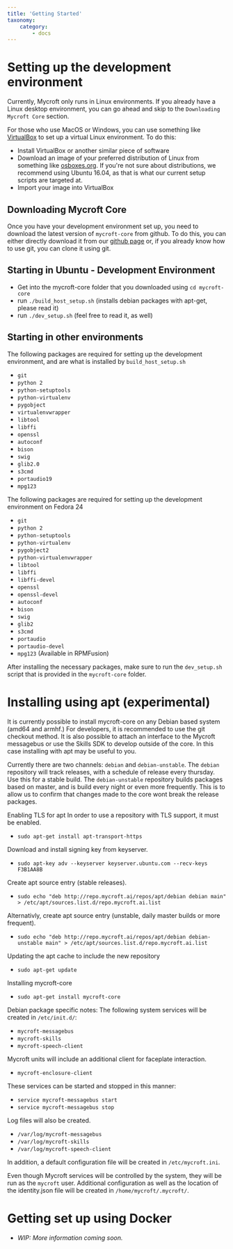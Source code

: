 ```yaml
---
title: 'Getting Started'
taxonomy:
    category:
        - docs
---
```

# Setting up the development environment

Currently, Mycroft only runs in Linux environments. If you already have a Linux desktop environment, you can go ahead and skip to the `Downloading Mycroft Core` section.

For those who use MacOS or Windows, you can use something like [VirtualBox](https://www.virtualbox.org/wiki/Downloads) to set up a virtual Linux environment. To do this:
 - Install VirtualBox or another similar piece of software
 - Download an image of your preferred distribution of Linux from something like [osboxes.org](http://www.osboxes.org/). If you're not sure about distributions, we recommend using Ubuntu 16.04, as that is what our current setup scripts are targeted at.
 - Import your image into VirtualBox

## Downloading Mycroft Core

Once you have your development environment set up, you need to download the latest version of `mycroft-core` from github.
To do this, you can either directly download it from our [github page](https://github.com/MycroftAI/mycroft-core) or, if you already know how to use git, you can clone it using git.

## Starting in Ubuntu - Development Environment
 - Get into the mycroft-core folder that you downloaded using `cd mycroft-core`
 - run `./build_host_setup.sh` (installs debian packages with apt-get, please read it)
 - run `./dev_setup.sh` (feel free to read it, as well)

## Starting in other environments

The following packages are required for setting up the development environment,
 and are what is installed by `build_host_setup.sh`

 - `git`
 - `python 2`
 - `python-setuptools`
 - `python-virtualenv`
 - `pygobject`
 - `virtualenvwrapper`
 - `libtool`
 - `libffi`
 - `openssl`
 - `autoconf`
 - `bison`
 - `swig`
 - `glib2.0`
 - `s3cmd`
 - `portaudio19`
 - `mpg123`

 The following packages are required for setting up the development environment on Fedora 24

 - `git`
 - `python 2`
 - `python-setuptools`
 - `python-virtualenv`
 - `pygobject2`
 - `python-virtualenvwrapper`
 - `libtool`
 - `libffi`
 - `libffi-devel`
 - `openssl`
 - `openssl-devel`
 - `autoconf`
 - `bison`
 - `swig`
 - `glib2`
 - `s3cmd`
 - `portaudio`
 - `portaudio-devel`
 - `mpg123` (Available in RPMFusion)

After installing the necessary packages, make sure to run the `dev_setup.sh` script that is provided in the `mycroft-core` folder.

# Installing using apt (experimental)
It is currently possible to install mycroft-core on any Debian based system (amd64 and armhf.) For developers, it is recommended to use the git checkout method. It is also possible to attach an interface to the Mycroft messagebus or use the Skills SDK to develop outside of the core. In this case installing with apt may be useful to you.

Currently there are two channels: `debian` and `debian-unstable`. The `debian` repository will track releases, with a schedule of release every thursday. Use this for a stable build. The `debian-unstable` repository builds packages based on master, and is build every night or even more frequently. This is to allow us to confirm that changes made to the core wont break the release packages.

 Enabling TLS for apt
 In order to use a repository with TLS support, it must be enabled.
 - `sudo apt-get install apt-transport-https`


Download and install signing key from keyserver.
 - `sudo apt-key adv --keyserver keyserver.ubuntu.com --recv-keys F3B1AA8B`


Create apt source entry (stable releases).
 - `sudo echo "deb http://repo.mycroft.ai/repos/apt/debian debian main" > /etc/apt/sources.list.d/repo.mycroft.ai.list`


Alternativly, create apt source entry (unstable, daily master builds or more frequent).
 - `sudo echo "deb http://repo.mycroft.ai/repos/apt/debian debian-unstable main" > /etc/apt/sources.list.d/repo.mycroft.ai.list`

Updating the apt cache to include the new repository
 - `sudo apt-get update`


Installing mycroft-core
 - `sudo apt-get install mycroft-core`


Debian package specific notes:
The following system services will be created in `/etc/init.d/`:
 - `mycroft-messagebus`
 - `mycroft-skills`
 - `mycroft-speech-client`

Mycroft units will include an additional client for faceplate interaction.
 - `mycroft-enclosure-client`


These services can be started and stopped in this manner:
 - `service mycroft-messagebus start`
 - `service mycroft-messagebus stop`


Log files will also be created.
 - `/var/log/mycroft-messagebus`
 - `/var/log/mycroft-skills`
 - `/var/log/mycroft-speech-client`


In addition, a default configuration file will be created in `/etc/mycroft.ini`.

Even though Mycroft services will be controlled by the system, they will be run as the `mycroft` user. Additional configuration as well as the location of the identity.json file will be created in `/home/mycroft/.mycroft/`.

# Getting set up using Docker
- <i>WIP: More information coming soon.</i>
